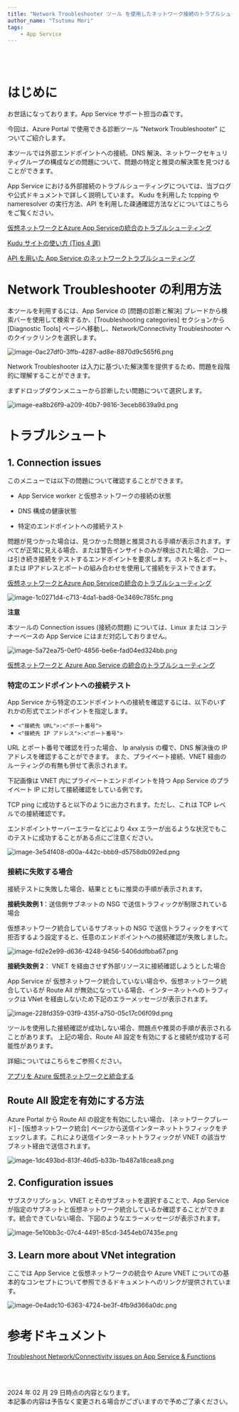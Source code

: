 ```yaml
---
title: "Network Troubleshooter ツール を使用したネットワーク接続のトラブルシュートについて"
author_name: "Tsutomu Mori"
tags:
    - App Service
---
```





<br>
<br>

# はじめに

お世話になっております。App Service サポート担当の森です。

今回は、Azure Portal で使用できる診断ツール "Network Troubleshooter" についてご紹介します。

本ツールでは外部エンドポイントへの接続、DNS 解決、ネットワークセキュリティグループの構成などの問題について、問題の特定と推奨の解決策を見つけることができます。

App Service における外部接続のトラブルシューティングについては、当ブログや公式ドキュメントで詳しく説明しています。 Kudu を利用した tcpping や nameresolver の実行方法、API を利用した疎通確認方法などについてはこちらをご覧ください。

[仮想ネットワークとAzure App Serviceの統合のトラブルシューティング](https://learn.microsoft.com/ja-jp/troubleshoot/azure/app-service/troubleshoot-vnet-integration-apps)

[Kudu サイトの使い方 (Tips 4 選)](https://azure.github.io/jpazpaas/2022/11/28/How-to-use-Kudu-site.html#gsc.tab=0)

[API を用いた App Service のネットワークトラブルシューティング](https://azure.github.io/jpazpaas/2024/01/26/Howto-troubleshoot-network-connectivity-with-api.html#gsc.tab=0)

# Network Troubleshooter の利用方法

本ツールを利用するには、App Service の [問題の診断と解決] ブレードから検索バーを使用して検索するか、[Troubleshooting categories] セクションから [Diagnostic Tools] ページへ移動し、Network/Connectivity Troubleshooter へのクイックリンクを選択します。


![image-0ac27df0-3ffb-4287-ad8e-8870d9c565f6.png]({{site.baseurl}}/media/2024/02/image-0ac27df0-3ffb-4287-ad8e-8870d9c565f6.png)

Network Troubleshooter は入力に基づいた解決策を提供するため、問題を段階的に理解することができます。

まずドロップダウンメニューから診断したい問題について選択します。

![image-ea8b26f9-a209-40b7-9816-3eceb8639a9d.png]({{site.baseurl}}/media/2024/02/image-ea8b26f9-a209-40b7-9816-3eceb8639a9d.png)

# トラブルシュート

## 1. Connection issues




このメニューでは以下の問題について確認することができます。

- App Service worker と仮想ネットワークの接続の状態

- DNS 構成の健康状態

- 特定のエンドポイントへの接続テスト

問題が見つかった場合は、見つかった問題と推奨される手順が表示されます。すべてが正常に見える場合、または警告インサイトのみが検出された場合、フローは引き続き接続をテストするエンドポイントを要求します。ホスト名とポート、または IPアドレスとポートの組み合わせを使用して接続をテストできます。



[仮想ネットワークとAzure App Serviceの統合のトラブルシューティング](https://learn.microsoft.com/ja-jp/troubleshoot/azure/app-service/troubleshoot-vnet-integration-apps#network-troubleshooter)


![image-1c0271d4-c713-4da1-bad8-0e3469c785fc.png]({{site.baseurl}}/media/2024/02/image-1c0271d4-c713-4da1-bad8-0e3469c785fc.png)

**注意**

本ツールの Connection issues (接続の問題) については、Linux または コンテナーベースの App Service にはまだ対応しておりません。

![image-5a72ea75-0ef0-4856-be6e-fad04ed324bb.png]({{site.baseurl}}/media/2024/02/image-5a72ea75-0ef0-4856-be6e-fad04ed324bb.png)

[仮想ネットワークと Azure App Service の統合のトラブルシューティング](https://learn.microsoft.com/ja-jp/troubleshoot/azure/app-service/troubleshoot-vnet-integration-apps#network-troubleshooter)

### 特定のエンドポイントへの接続テスト

App Service から特定のエンドポイントへの接続を確認するには、以下のいずれかの形式でエンドポイントを指定します。

- `<"接続先 URL">:<"ポート番号">` 
- `<"接続先 IP アドレス">:<"ポート番号">`

URL とポート番号で確認を行った場合、 Ip analysis の欄で、DNS 解決後の IP アドレスを確認することができます。
また、プライベート接続、VNET 経由のルーティングの有無も併せて表示されます。

下記画像は VNET 内にプライベートエンドポイントを持つ App Service のプライベート IP に対して接続確認をしている例です。

TCP ping に成功すると以下のように出力されます。ただし、これは TCP レベルでの接続確認です。

エンドポイントサーバーエラーなどにより 4xx エラーが出るような状況でもこのテストに成功することがある点にご注意ください。

![image-3e54f408-d00a-442c-bbb9-d5758db092ed.png]({{site.baseurl}}/media/2024/02/image-3e54f408-d00a-442c-bbb9-d5758db092ed.png)

### 接続に失敗する場合

接続テストに失敗した場合、結果とともに推奨の手順が表示されます。



**接続失敗例 1**：送信側サブネットの NSG で送信トラフィックが制限されている場合

仮想ネットワーク統合しているサブネットの NSG で送信トラフィックをすべて拒否するよう設定すると、任意のエンドポイントへの接続確認が失敗しました。


![image-fd2e2e99-d636-4248-9456-5406ddfbba67.png]({{site.baseurl}}/media/2024/02/image-fd2e2e99-d636-4248-9456-5406ddfbba67.png)

**接続失敗例 2**： VNET を経由させず外部リソースに接続確認しようとした場合

App Service が 仮想ネットワーク統合していない場合や、仮想ネットワーク統合しているが Route All が無効になっている場合、インターネットへのトラフィックは VNet を経由しないため下記のエラーメッセージが表示されます。

![image-228fd359-03f9-435f-a750-05c17c06f09d.png]({{site.baseurl}}/media/2024/02/image-228fd359-03f9-435f-a750-05c17c06f09d.png)


ツールを使用した接続確認が成功しない場合、問題点や推奨の手順が表示されることがあります。
上記の場合、Route All 設定を有効にすると接続が成功する可能性があります。

詳細についてはこちらをご参照ください。

[アプリを Azure 仮想ネットワークと統合する](https://learn.microsoft.com/ja-jp/azure/app-service/overview-vnet-integration#routing-app-settings)

## Route All 設定を有効にする方法

Azure Portal から Route All の設定を有効にしたい場合、 [ネットワークブレード] - [仮想ネットワーク統合] ページから送信インターネットトラフィックをチェックします。これにより送信インターネットトラフィックが VNET の該当サブネット経由で送信されます。


![image-1dc493bd-813f-46d5-b33b-1b487a18cea8.png]({{site.baseurl}}/media/2024/02/image-1dc493bd-813f-46d5-b33b-1b487a18cea8.png)

## 2. Configuration issues


サブスクリプション、VNET とそのサブネットを選択することで、App Service が指定のサブネットと仮想ネットワーク統合しているか確認することができます。統合できていない場合、下図のようなエラーメッセージが表示されます。


![image-5e10bb3c-07c4-4491-85cd-3454eb07435e.png]({{site.baseurl}}/media/2024/02/image-5e10bb3c-07c4-4491-85cd-3454eb07435e.png)



## 3.  Learn more about VNet integration


ここでは App Service と仮想ネットワークの統合や Azure VNET についての基本的なコンセプトについて参照できるドキュメントへのリンクが提供されています。

![image-0e4adc10-6363-4724-be3f-4fb9d366a0dc.png]({{site.baseurl}}/media/2024/02/image-0e4adc10-6363-4724-be3f-4fb9d366a0dc.png)

# 参考ドキュメント
[Troubleshoot Network/Connectivity issues on App Service & Functions](https://azure.github.io/AppService/2021/04/13/Network-and-Connectivity-Troubleshooting-Tool.html
)

<br>
<br>

2024 年 02 月 29 日時点の内容となります。<br>
本記事の内容は予告なく変更される場合がございますので予めご了承ください。

<br>
<br>